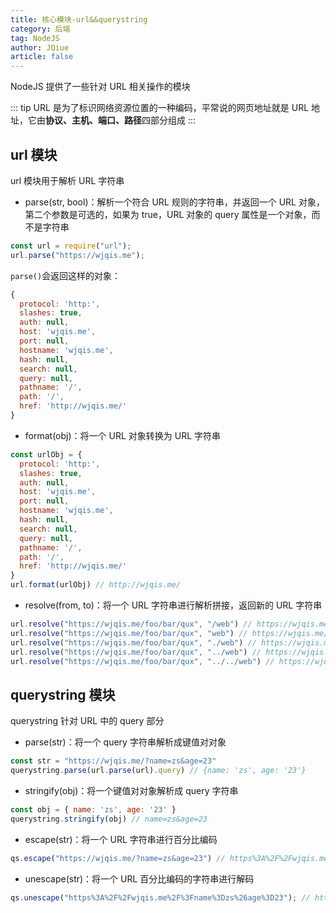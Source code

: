 ```yaml
---
title: 核心模块-url&&querystring
category: 后端
tag: NodeJS
author: JQiue
article: false
---
```


NodeJS 提供了一些针对 URL 相关操作的模块

::: tip
URL 是为了标识网络资源位置的一种编码，平常说的网页地址就是 URL 地址，它由**协议、主机、端口、路径**四部分组成
:::

## url 模块

url 模块用于解析 URL 字符串

+ parse(str, bool)：解析一个符合 URL 规则的字符串，并返回一个 URL 对象，第二个参数是可选的，如果为 true，URL 对象的 query 属性是一个对象，而不是字符串

```javascript
const url = require("url");
url.parse("https://wjqis.me");
```

`parse()`会返回这样的对象：

```javascript
{
  protocol: 'http:',
  slashes: true,
  auth: null,
  host: 'wjqis.me',
  port: null,
  hostname: 'wjqis.me',
  hash: null,
  search: null,
  query: null,
  pathname: '/',
  path: '/',
  href: 'http://wjqis.me/'
}
```

+ format(obj)：将一个 URL 对象转换为 URL 字符串

```javascript
const urlObj = {
  protocol: 'http:',
  slashes: true,
  auth: null,
  host: 'wjqis.me',
  port: null,
  hostname: 'wjqis.me',
  hash: null,
  search: null,
  query: null,
  pathname: '/',
  path: '/',
  href: 'http://wjqis.me/'
}
url.format(urlObj) // http://wjqis.me/
```

+ resolve(from, to)：将一个 URL 字符串进行解析拼接，返回新的 URL 字符串

```javascript
url.resolve("https://wjqis.me/foo/bar/qux", "/web") // https://wjqis.me/web
url.resolve("https://wjqis.me/foo/bar/qux", "web") // https://wjqis.me/foo/bar/web
url.resolve("https://wjqis.me/foo/bar/qux", "./web") // https://wjqis.me/foo/bar/web
url.resolve("https://wjqis.me/foo/bar/qux", "../web") // https://wjqis.me/foo/web
url.resolve("https://wjqis.me/foo/bar/qux", "../../web") // https://wjqis.me/web
```

## querystring 模块

querystring 针对 URL 中的 query 部分

+ parse(str)：将一个 query 字符串解析成键值对对象

```javascript
const str = "https://wjqis.me/?name=zs&age=23"
querystring.parse(url.parse(url).query) // {name: 'zs', age: '23'}
```

+ stringify(obj)：将一个键值对对象解析成 query 字符串

```javascript
const obj = { name: 'zs', age: '23' }
querystring.stringify(obj) // name=zs&age=23
```

+ escape(str)：将一个 URL 字符串进行百分比编码

```javascript
qs.escape("https://wjqis.me/?name=zs&age=23") // https%3A%2F%2Fwjqis.me%2F%3Fname%3Dzs%26age%3D23
```

+ unescape(str)：将一个 URL 百分比编码的字符串进行解码

```javascript
qs.unescape("https%3A%2F%2Fwjqis.me%2F%3Fname%3Dzs%26age%3D23"); // https://wjqis.me/?name=zs&age=23
```
